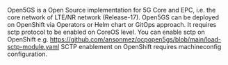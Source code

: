 Open5GS is a Open Source implementation for 5G Core and EPC, i.e. the core network of LTE/NR network (Release-17). 
Open5GS can be deployed on OpenShift via Operators or Helm chart or GitOps approach. 
It requires sctp protocol to be enabled on CoreOS level. 
You can enable sctp on OpenShift  e.g. https://github.com/ansonmez/ocpopen5gs/blob/main/load-sctp-module.yaml 
SCTP enablement on OpenShift requires machineconfig configuration. 

